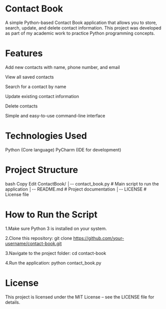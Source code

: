 # Contact Book 

A simple Python-based Contact Book application that allows you to store, search, update, and delete contact information.
This project was developed as part of my academic work to practice Python programming concepts.


# Features
Add new contacts with name, phone number, and email

View all saved contacts

Search for a contact by name

Update existing contact information

Delete contacts

Simple and easy-to-use command-line interface


# Technologies Used
Python (Core language)
PyCharm (IDE for development)


# Project Structure
bash
Copy
Edit
ContactBook/
│-- contact_book.py   # Main script to run the application
│-- README.md         # Project documentation
│-- LICENSE           # License file


# How to Run the Script
1.Make sure Python 3 is installed on your system.

2.Clone this repository:
git clone https://github.com/your-username/contact-book.git

3.Navigate to the project folder:
cd contact-book

4.Run the application:
python contact_book.py


# License
This project is licensed under the MIT License – see the LICENSE file for details.
